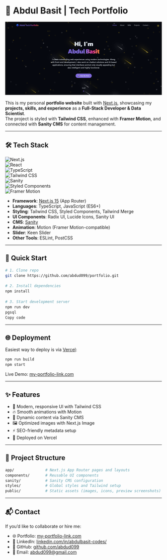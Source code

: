 # 🚀 Abdul Basit | Tech Portfolio

![Portfolio Banner](./public/preview.png)

This is my personal **portfolio website** built with [Next.js](https://nextjs.org), showcasing my **projects, skills, and experience** as a **Full-Stack Developer & Data Scientist**.  
The project is styled with **Tailwind CSS**, enhanced with **Framer Motion**, and connected with **Sanity CMS** for content management.

---

## 🛠 Tech Stack

![Next.js](https://img.shields.io/badge/Next.js-15-black?style=flat&logo=next.js)  
![React](https://img.shields.io/badge/React-19-61DAFB?style=flat&logo=react&logoColor=black)  
![TypeScript](https://img.shields.io/badge/TypeScript-5-blue?style=flat&logo=typescript)  
![Tailwind CSS](https://img.shields.io/badge/TailwindCSS-4-38B2AC?style=flat&logo=tailwind-css)  
![Sanity](https://img.shields.io/badge/Sanity-CMS-F03E2F?style=flat&logo=sanity)  
![Styled Components](https://img.shields.io/badge/Styled--Components-DB7093?style=flat&logo=styled-components)  
![Framer Motion](https://img.shields.io/badge/Framer--Motion-Animation-FF69B4?style=flat&logo=framer)

- **Framework**: [Next.js 15](https://nextjs.org) (App Router)
- **Languages**: TypeScript, JavaScript (ES6+)
- **Styling**: Tailwind CSS, Styled Components, Tailwind Merge
- **UI Components**: Radix UI, Lucide Icons, Sanity UI
- **CMS**: [Sanity](https://www.sanity.io/)
- **Animation**: Motion (Framer Motion-compatible)
- **Slider**: Keen Slider
- **Other Tools**: ESLint, PostCSS

---

## 🤸 Quick Start

```bash
# 1. Clone repo
git clone https://github.com/abdud099/portfolio.git

# 2. Install dependencies
npm install

# 3. Start development server
npm run dev
pgsql
Copy code
```

---

## 🌐 Deployment

Easiest way to deploy is via [Vercel](https://vercel.com):

```bash
npm run build
npm start
```

Live Demo: [my-portfolio-link.com](https://my-portfolio-2ac5ob1mu-basitmaliks-projects-774a8708.vercel.app/)

---

## ✨ Features

- 🎨 Modern, responsive UI with Tailwind CSS
- 🔥 Smooth animations with Motion
- 📰 Dynamic content via Sanity CMS
- 🖼 Optimized images with Next.js Image
- ⚡ SEO-friendly metadata setup
- 🚀 Deployed on Vercel

---

## 📂 Project Structure

```bash
app/              # Next.js App Router pages and layouts
components/       # Reusable UI components
sanity/           # Sanity CMS configuration
styles/           # Global styles and Tailwind setup
public/           # Static assets (images, icons, preview screenshots)
```

---

## 📬 Contact

If you’d like to collaborate or hire me:

- 🌐 Portfolio: [my-portfolio-link.com](https://my-portfolio-2ac5ob1mu-basitmaliks-projects-774a8708.vercel.app/)
- 💼 LinkedIn: [linkedin.com/in/abdulbasit-codes/](https://www.linkedin.com/in/abdulbasit-codes/)
- 🐙 GitHub: [github.com/abdud099](https://github.com/abdud099)
- 📧 Email: abdud099@gmail.com
